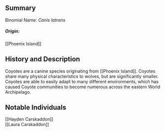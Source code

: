 ## Summary

Binomial Name: _Canis latrans_
##### Origin:
[[Phoenix Island]]
## History and Description

Coyotes are a canine species originating from [[Phoenix Island]]. Coyotes share many physical characteristics to wolves, but are significantly smaller. Coyotes are able to easily adapt to many different environments, which has caused Coyote communities to become numerous across the eastern World Archipelago.
## Notable Individuals

[[Hayden Carskaddon]]  
[[Laura Carskaddon]]  